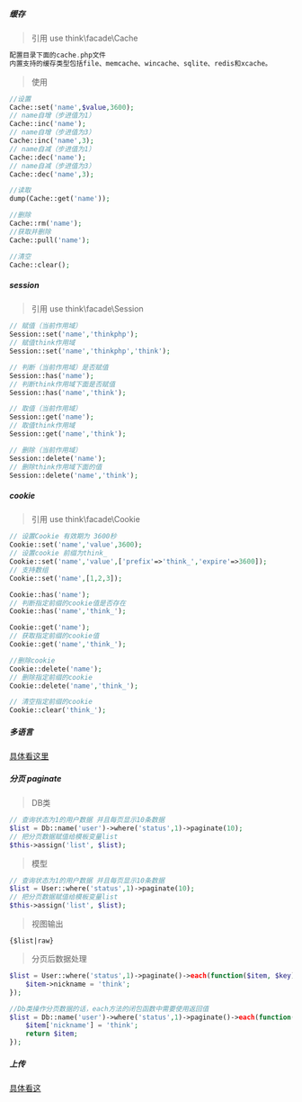 ##### 缓存

> 引用 use think\facade\Cache

```php
配置目录下面的cache.php文件
内置支持的缓存类型包括file、memcache、wincache、sqlite、redis和xcache。
```

> 使用

```php
//设置
Cache::set('name',$value,3600);
// name自增（步进值为1）
Cache::inc('name');
// name自增（步进值为3）
Cache::inc('name',3);
// name自减（步进值为1）
Cache::dec('name');
// name自减（步进值为3）
Cache::dec('name',3);

//读取
dump(Cache::get('name')); 

//删除
Cache::rm('name'); 
//获取并删除
Cache::pull('name'); 

//清空
Cache::clear(); 
```

##### session

> 引用 use think\facade\Session

```php
// 赋值（当前作用域）
Session::set('name','thinkphp');
// 赋值think作用域
Session::set('name','thinkphp','think');

// 判断（当前作用域）是否赋值
Session::has('name');
// 判断think作用域下面是否赋值
Session::has('name','think');

// 取值（当前作用域）
Session::get('name');
// 取值think作用域
Session::get('name','think');

// 删除（当前作用域）
Session::delete('name');
// 删除think作用域下面的值
Session::delete('name','think');
```

##### cookie

> 引用 use think\facade\Cookie

```php
// 设置Cookie 有效期为 3600秒
Cookie::set('name','value',3600);
// 设置cookie 前缀为think_
Cookie::set('name','value',['prefix'=>'think_','expire'=>3600]);
// 支持数组
Cookie::set('name',[1,2,3]);

Cookie::has('name');
// 判断指定前缀的cookie值是否存在
Cookie::has('name','think_');

Cookie::get('name');
// 获取指定前缀的cookie值
Cookie::get('name','think_');

//删除cookie
Cookie::delete('name');
// 删除指定前缀的cookie
Cookie::delete('name','think_');

// 清空指定前缀的cookie
Cookie::clear('think_');
```

##### 多语言

[具体看这里](https://www.kancloud.cn/manual/thinkphp5_1/354119)

##### 分页 paginate

> DB类 

```php
// 查询状态为1的用户数据 并且每页显示10条数据
$list = Db::name('user')->where('status',1)->paginate(10);
// 把分页数据赋值给模板变量list
$this->assign('list', $list);
```

> 模型

```php
// 查询状态为1的用户数据 并且每页显示10条数据
$list = User::where('status',1)->paginate(10);
// 把分页数据赋值给模板变量list
$this->assign('list', $list);
```

> 视图输出

```
{$list|raw}
```

> 分页后数据处理

```php
$list = User::where('status',1)->paginate()->each(function($item, $key){
    $item->nickname = 'think';
});

//Db类操作分页数据的话，each方法的闭包函数中需要使用返回值
$list = Db::name('user')->where('status',1)->paginate()->each(function($item, $key){
    $item['nickname'] = 'think';
    return $item;
});
```

##### 上传

[具体看这](https://www.kancloud.cn/manual/thinkphp5_1/354121)